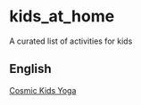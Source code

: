 # kids_at_home
A curated list of activities for kids

## English

[Cosmic Kids Yoga](https://www.youtube.com/user/CosmicKidsYoga)
